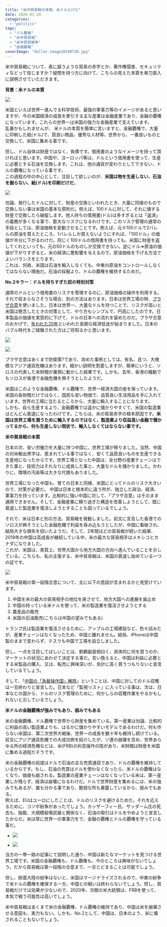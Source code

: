 ```yaml
---
title: "米中貿易戦の本質、米ドルだけだ"
date: 2020-01-20
categories: 
  - "politics"
tags: 
  - "ドル覇権"
  - "米中貿易戦"
  - "米中貿易戦争"
  - "金融覇権"
coverImage: "dollar-image20190720.jpg"
---
```


米中貿易戦について、表に謳うような貿易の赤字とか、著作権侵害、セキュリティなどって信じますか？疑問を持つ方に向けて、こちらの見えた本質を単刀直入に説明させていただきます。

**背景：米ドルの本質**

![](images/dollar-image20190720.jpg)

米国といえば世界一進んでる科学技術、最強の軍事力等のイメージがあると思いますが、今の米国経済の成長を牽引する主な産業は金融産業であり、金融の覇権になっています。これらの世界一は米国の強力な金融産業で支えています。  
乱暴かもしれませんが、 米ドルの本質を簡単に言いますと、金融覇権で、大量に印刷した紙(ドル)で、質良い商品、優秀な人材等、世界から、一番良いものと交換して、米国に集める事です。

但し、ドル自体は財産ではなく、負債です。借用書のようなイメージを持って頂ければと思います。中国や、ヨーロッパ等は、ドルという借用書を使って、生産に必要とする石油を交換します。これは、他の通貨が変わりとしてできない、ドルの覇権になっている事です。  
この過程の中の中心として、注目して欲しいのが、**米国は物を生産しない、石油を掘らない、紙(ドル)を印刷だけだ**。

![](images/Fotolia_78198708_Subscription_Monthly_M_square-1024x1024.jpg)

勿論、発行したドルに対して、財産の交換といわれたとき、大量に同値のもので交換しない事は米国の基本な原則だ。例えば、100ドルに対して、それに値する財産で交換したら破綻します。他人持ちの借用書(ドル)は多すぎるとは「返済」の義務が多くなる事で、膨大なリスクになるわけです。このリスク管理の通常の手段としては、原油価格を変動させることです。例えば、元々100ドルで2バレルの原油を買えたところ、1バレルしか買えないようにすれば、「100ドル」の価値が半分に下がるわけだ。同じく100ドルの借用書を持っても、米国に財産を返してくれといっても、元の50ドルのものしか交換できない。逆にドル⇒原油の価値が下がりすぎると、米の経済に悪影響を与えるので、原油価格を下げる方法でよいバランスをとります。  
これは、何故、米国は石油を輸入しなくても、中東の原油をコントロールしなくてはならない理由だ。石油の採掘より、ドルの覇権を維持するためだ。

**No.2キラー：ドルを持ちすぎた奴の特別対策**

通常のドルという借用書のリスクを管理するのに、原油価格の操作を利用する。それで収まらなさそうな場合、別の方法はあります。日本は世界工場の時、[プラザ合意](https://ja.wikipedia.org/wiki/%E3%83%97%E3%83%A9%E3%82%B6%E5%90%88%E6%84%8F)を使いました。日本は世界一、大量なドルを持つことで、リスクが高いと米国は懸念したときの対策として、やり方もシンプルで、円高にしたのです。日本製品の価値を実質的に下げて、ドルの日本への流れを留めたのだ。プラザ合意のおかげで、[失われた20年](https://ja.wikipedia.org/wiki/%E5%A4%B1%E3%82%8F%E3%82%8C%E3%81%9F20%E5%B9%B4)といわれた長期な経済低迷が始まりました。日本のバブル時代をご経験された方はご存知るかと思います。

![](images/2000px-USD-JPY_Plaza_Accord.svg_-1024x585.png)

![](images/Asian_Financial_Crisis_EN-2009-05-05.png)

プラザ合意はあくまで防衛策?であり、攻めた事例としては、有名、且つ、大規模なアジア通貨危機はあります。細かい説明を割愛しますが、簡単にいうと、ソロスの代表した米財閥が裏側に動かした結果です。しかも、去年、香港の騒動でもソロスが香港で金融危機を興そうとしたようだ。

米国はこのような金融覇権、ドル覇権で、世界一経済大国の座を保っています。米国の各財閥だけではなく、国民も安い物価で、品質良い生活用品を手に入れています。世界の工場に当たるところから、大量に輸入することになります。  
しかも、自ら生産するより、金融覇権では遥かに儲かりやすくて、米国の製造業はどんどん衰退になったわけです。こちらは、米の貿易赤字の根本原因です。**米国は世界工場を潤うために輸入するのではなく、製造業より収益高い金融で儲かってるから、何も生産しない現状で、輸入しなくてはならない事です。**

**米中貿易戦の本質**

日本の次、安い労働力を大量に持つ中国に、世界工場が移りました。当然、中国の対米輸出黒字は、恵まれている事ではなく、安くて品質良いものを生産できる生産地になったからです。世界工場となった中国は、全分野の産業チェーンはできた事と、技術力はそれなりに成長した事と、大量なドルを儲かりました。かわりに、環境の汚染等は大きな代償もありました。

世界工場になった中国も、曽ての日本と同様、米国にとってドルのリスク大きいので、対策が必要だ。 中国は日本と根本的に違う所が、独立した政治、経済、軍事力を持っています。比較的に強い中国に対して、「プラザ合意」はそのまま通用できません。そして、金融産業に頼り過ぎた構造を改善しようとして、既に衰退した製造業を復活しようとすることも図っているでしょう。

それで、米は日本と別の方法、貿易戦を発動しました。前文に言及した香港でのソロスが興そうとした金融危機で利益を呑み込もうとしたが、中国に看破され、結局大きな損失を招いたようだ。そして、2年間ほどの貿易戦が続いた結果、2019年の中国は高成長が継続している中、米の最大な貿易相手はメキシコとカナダになりました。  
これが、米国は、実質上、世界大国から地方大国の方向へ進んでいることを示している。こちらも、私の主張する、米中貿易戦は、米国の衰退し始めている一つの証です。

![](images/img_8988ddde29fe5c5a930c2ef7395ca7c6101652-1024x576.jpg)

米中貿易戦の第一段階合意について、主に以下の意図が含まれるかと見受けています。

1. 中国を米の最大の貿易相手の地位を戻させて、地方大国への進展を歯止め
2. 中国の持っている米ドルを使って、米の製造業を復活させようとする
3. 農産品の販売
4. 米国の石油販売(こちらは中国の望みでもある)

トランプ氏は製造業を復活させるために、アップルの工場建設など、色々試みたが、産業チェーンはなくなったため、中国と離れません。結局、iPhoneは中国製のままで変わらず、テスラも中国で工場を設立しました。

但し、一点を注目してほしいことは、劉鶴副首相曰く、具体的に何を買うのか、マーケットの状況にあわせて決定する事だ。言い換えると、中国は利益に必要とする米製品の購入、又は、転売に興味深いが、余計に高く買うつもりないと宣言しているでしょう。

そして、「[中国の「為替操作国」解除](https://www.nikkei.com/article/DGXMZO54345690U0A110C2000000/)」ということは、中国に対してのドル収穫は一旦終わりと宣言した。日本など「監視リスト」に入っている事は、次は、日本などの国から、ドルのリスク管理のために、何かしらの収穫作業をやるかもしれないと示しているでしょう。

**米ドルの金融覇権が強みでもあり、弱みでもある**

米の金融覇権、ドル覇権で世界から財産を集めている。第一産業は勿論、比較的に利益の高い製造業よりも、はるかに儲かりやすいモデルであるわけだ。何も作らない米国は、第二次世界大戦後、世界一の成長を数十年も維持し続けている。  
前文にアジア通貨危機での大成功例を紹介したが、ソ連の崩壊を含め、世界あらゆる所の経済危機などは、米(FRB)の利息操作の陰があり、米財閥は財産を米国に集める過程だそうです。

米の金融覇権の前提はドルで石油の主な売買通貨であり、ドルの覇権を維持しているからです。もし、石油の売買はドルを使わなくなったら、米ドルの覇権はなくなり、価値も崩される。製造業の産業チェーンはなくなっている米は、第一産業しか残らず、経済は崩壊になるわけだ。ドルで世界財産を集めるには、米の強みでもあるが、誰も分かる事であり、脆弱な所も暴露しているから、弱みでもある。  
例えば、EUはユーロにしたことは、ドルのリスクを避けるためだ。それを応えるために、コソボ紛争があったでしょう。カッザーフィー氏、サッダーム氏の死去も、独裁、大規模殺傷武器と関係なく、石油の取引はドルをやめようと宣言したからだ。米は常に世界一の軍事力をで、金融の覇権とドルの覇権を守っている事だ。

- ![](images/Saddam_Hussein_in_1996.png)
    
- ![](images/下載.jpg)
    

当方の一帯一路の記事にて説明した通り、中国は新たなマーケットを見つける世界工場です。米国の金融覇権も、ドル覇権も、今のところは興味がないでしょう。だから貿易戦は第一段階の合意まで、一旦とどまることは可能でしょう。

但し、欧亜大陸の紛争はないと、米国はマージナライズされるので、中東の紛争で米ドルの覇権を確保する一方、中国との戦いは終わらないでしょう。但し、貿易戦だけでは効果が少ないので、2020年、次期の米大統領は、FRBを使って、本気で戦う可能性は高いでしょう。

米中貿易戦はあくまで米の金融覇権、ドル覇権の維持であり、中国は米を崩壊させる意図も、実力もない。しかも、No.2として、中国は、日本のよう、米に壊されることもないでしょう。
